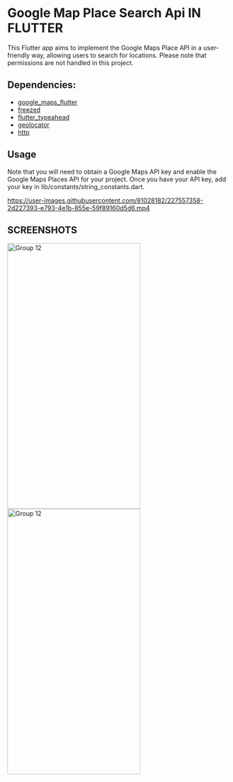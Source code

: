 # Google Map Place Search Api IN FLUTTER
This Flutter app aims to implement the Google Maps Place API in a user-friendly way, allowing users to search for locations.
Please note that permissions are not handled in this project.

## Dependencies:
- [google_maps_flutter](https://pub.dev/packages/google_maps_flutter)
- [freezed](https://pub.dev/packages/freezed)
- [flutter_typeahead](https://pub.dev/packages/flutter_typeahead)
- [geolocator](https://pub.dev/packages/geolocator)
- [http](https://pub.dev/packages/http)

## Usage
Note that you will need to obtain a Google Maps API key and enable the Google Maps Places API for your project.
Once you have your API key, add your key in lib/constants/string_constants.dart.



https://user-images.githubusercontent.com/81028182/227557358-2d227393-e793-4e1b-855e-59f89160d5d6.mp4


## SCREENSHOTS
<img width="300" height="600" alt="Group 12" src="https://user-images.githubusercontent.com/81028182/227563203-cea68b59-3940-4db4-96ac-7a409f091bd1.png">
<img width="300" height="600" alt="Group 12" src="https://user-images.githubusercontent.com/81028182/227560825-e4fed712-c8f4-4b6e-aa9f-8edece7faa67.png">
